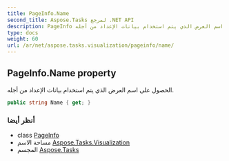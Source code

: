 ```yaml
---
title: PageInfo.Name
second_title: Aspose.Tasks لمرجع .NET API
description: PageInfo ملكية. الحصول على اسم العرض الذي يتم استخدام بيانات الإعداد من أجله.
type: docs
weight: 60
url: /ar/net/aspose.tasks.visualization/pageinfo/name/
---
```

## PageInfo.Name property

الحصول على اسم العرض الذي يتم استخدام بيانات الإعداد من أجله.

```csharp
public string Name { get; }
```

### أنظر أيضا

* class [PageInfo](../)
* مساحة الاسم [Aspose.Tasks.Visualization](../../pageinfo/)
* المجسم [Aspose.Tasks](../../../)


